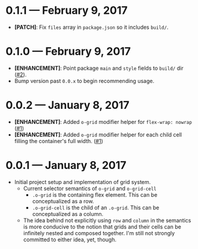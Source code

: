 # 0.1.1 &mdash; February 9, 2017

- **[PATCH]**: Fix `files` array in `package.json` so it includes `build/`.


# 0.1.0 &mdash; February 9, 2017

- **[ENHANCEMENT]**: Point package `main` and `style` fields to `build/` dir ([#2](https://github.com/Ticketfly-UI/ticketfly-css-grid-objects/pull/2)).
- Bump version past `0.0.x` to begin recommending usage.


# 0.0.2 &mdash; January 8, 2017

- **[ENHANCEMENT]**: Added `o-grid` modifier helper for `flex-wrap: nowrap` ([#1](https://github.com/Ticketfly-UI/ticketfly-css-grid-objects/pull/1))
- **[ENHANCEMENT]**: Added `o-grid` modifier helper for each child cell filling
the container's full width. ([#1](https://github.com/Ticketfly-UI/ticketfly-css-grid-objects/pull/1))


# 0.0.1 &mdash; January 8, 2017

- Initial project setup and implementation of grid system.
  + Current selector semantics of `o-grid` and `o-grid-cell`
    - `.o-grid` is the containing flex element. This can be conceptualized
    as a row.
    - `.o-grid-cell` is the child of an `.o-grid`. This can be conceptualized
    as a column.
  + The idea behind not explicitly using `row` and `column` in the semantics is
  more conducive to the notion that grids and their cells can be infinitely
  nested and composed together. I'm still not strongly committed to either idea, yet, though.
